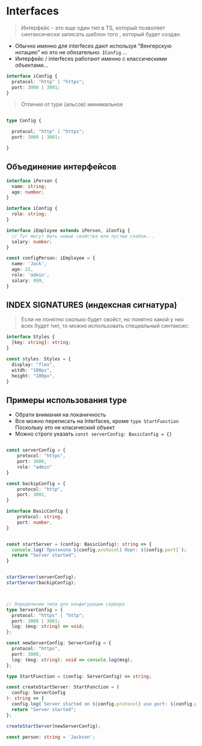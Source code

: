 # Interfaces

> Интерфейс - это еще один тип в TS, который позволяет синтаксически записать шаблон того , который будет создан.

- Обычно именно для interfeces дают используя "Венгерскую нотацию" но это не обязательно. `IConfig` ...
- Интерфейс / interfeces работают именно с классическими объектами...

```typescript
interface iConfig {
  protocol: "http" | "https";
  port: 3000 | 3001;
}
```

> Отличия от type (альсов) минимальное 

```typescript

type Config {

  protocol: "http" | "https";
  port: 3000 | 3001;

}

```

## Объединение интерфейсов

```typescript
interface iPerson {
  name: string;
  age: number;
}

interface iConfig {
  role: string;
}

interface iEmployee extends iPerson, iConfig {
  // Тут могут быть новые свойства или пустые скобки...
  salary: number;
}

const configPerson: iEmployee = {
  name: 'Jack',
  age: 22,
  role: 'admin',
  salary: 999,
}

```


## INDEX SIGNATURES (индексная сигнатура)

> Если не понятно сколько будет свойст, но понятно какой у них всех будет тип, то можно использовать специальный синтаксис:

```typescript
interface Styles {
  [key: string]: string;
}

const styles: Styles = {
  display: "flex",
  witdh: "100px",
  height: "100px",
}

```

## Примеры использования type

- Обрати внимания на локаничность
- Все можно переписать на Interfaces, кроме `type StartFunction` Поскольку это не класический объект
- Можно строго указать `const serverConfig: BasicConfig = {}`

```typescript

const serverConfig = {
    protocol: "https",
    port: 3000,
    role: "admin"
}

const backipConfig = {
    protocol: "http",
    port: 3001,
}

interface BasicConfig {
    protocol: string,
    port: number,
}


const startServer = (config: BasicConfig): string => {
  console.log(`Протокола ${config.protocol} Порт: ${config.port}`);
  return "Server started";
}


startServer(serverConfig);
startServer(backipConfig);



```

<!-- Больше примеров -->

```typescript

// Определение типа для конфигурации сервера
type ServerConfig = {
  protocol: "https" | "http";
  port: 3000 | 3001;
  log: (msg: string) => void;
};

const newServerConfig: ServerConfig = {
  protocol: "https",
  port: 3000,
  log: (msg: string): void => console.log(msg),
};

type StartFunction = (config: ServerConfig) => string;

const createStartServer: StartFunction = (
  config: ServerConfig
): string => {
  config.log(`Server started on ${config.protocol} use port: ${config.port}`);
  return "Server started";
};

createStartServer(newServerConfig);

const person: string = 'Jackson';

```


